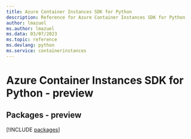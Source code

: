 ```yaml
---
title: Azure Container Instances SDK for Python
description: Reference for Azure Container Instances SDK for Python
author: lmazuel
ms.author: lmazuel
ms.data: 03/07/2023
ms.topic: reference
ms.devlang: python
ms.service: containerinstances
---
```

# Azure Container Instances SDK for Python - preview
## Packages - preview
[!INCLUDE [packages](container-instances-index.md)]